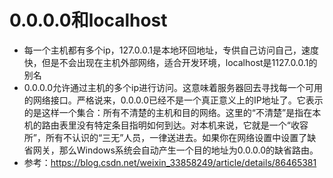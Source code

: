 # 0.0.0.0和localhost
- 每一个主机都有多个ip，127.0.0.1是本地环回地址，专供自己访问自己，速度快，但是不会出现在主机外部网络，适合开发环境，localhost是1127.0.0.1的别名
- 0.0.0.0允许通过主机的多个ip进行访问。这意味着服务器回去寻找每一个可用的网络接口。严格说来，0.0.0.0已经不是一个真正意义上的IP地址了。它表示的是这样一个集合：所有不清楚的主机和目的网络。这里的“不清楚”是指在本机的路由表里没有特定条目指明如何到达。对本机来说，它就是一个“收容所”，所有不认识的“三无”人员，一律送进去。如果你在网络设置中设置了缺省网关，那么Windows系统会自动产生一个目的地址为0.0.0.0的缺省路由。
- 参考：https://blog.csdn.net/weixin_33858249/article/details/86465381